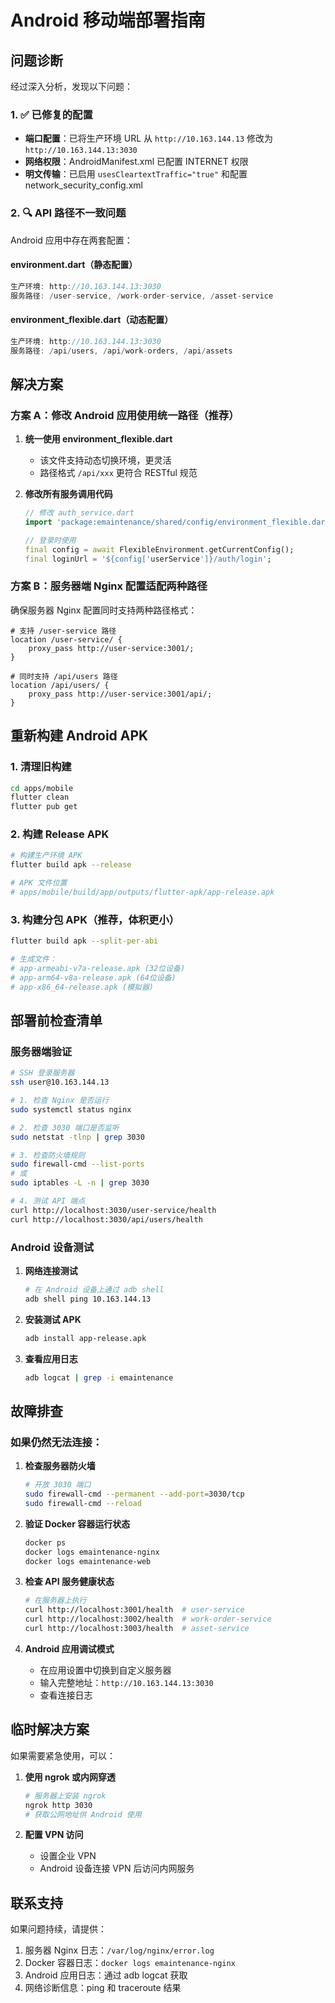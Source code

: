 # Android 移动端部署指南

## 问题诊断

经过深入分析，发现以下问题：

### 1. ✅ 已修复的配置
- **端口配置**：已将生产环境 URL 从 `http://10.163.144.13` 修改为 `http://10.163.144.13:3030`
- **网络权限**：AndroidManifest.xml 已配置 INTERNET 权限
- **明文传输**：已启用 `usesCleartextTraffic="true"` 和配置 network_security_config.xml

### 2. 🔍 API 路径不一致问题

Android 应用中存在两套配置：

#### environment.dart（静态配置）
```dart
生产环境: http://10.163.144.13:3030
服务路径: /user-service, /work-order-service, /asset-service
```

#### environment_flexible.dart（动态配置）
```dart
生产环境: http://10.163.144.13:3030  
服务路径: /api/users, /api/work-orders, /api/assets
```

## 解决方案

### 方案 A：修改 Android 应用使用统一路径（推荐）

1. **统一使用 environment_flexible.dart**
   - 该文件支持动态切换环境，更灵活
   - 路径格式 `/api/xxx` 更符合 RESTful 规范

2. **修改所有服务调用代码**
   ```dart
   // 修改 auth_service.dart
   import 'package:emaintenance/shared/config/environment_flexible.dart';
   
   // 登录时使用
   final config = await FlexibleEnvironment.getCurrentConfig();
   final loginUrl = '${config['userService']}/auth/login';
   ```

### 方案 B：服务器端 Nginx 配置适配两种路径

确保服务器 Nginx 配置同时支持两种路径格式：

```nginx
# 支持 /user-service 路径
location /user-service/ {
    proxy_pass http://user-service:3001/;
}

# 同时支持 /api/users 路径
location /api/users/ {
    proxy_pass http://user-service:3001/api/;
}
```

## 重新构建 Android APK

### 1. 清理旧构建
```bash
cd apps/mobile
flutter clean
flutter pub get
```

### 2. 构建 Release APK
```bash
# 构建生产环境 APK
flutter build apk --release

# APK 文件位置
# apps/mobile/build/app/outputs/flutter-apk/app-release.apk
```

### 3. 构建分包 APK（推荐，体积更小）
```bash
flutter build apk --split-per-abi

# 生成文件：
# app-armeabi-v7a-release.apk (32位设备)
# app-arm64-v8a-release.apk (64位设备)
# app-x86_64-release.apk (模拟器)
```

## 部署前检查清单

### 服务器端验证
```bash
# SSH 登录服务器
ssh user@10.163.144.13

# 1. 检查 Nginx 是否运行
sudo systemctl status nginx

# 2. 检查 3030 端口是否监听
sudo netstat -tlnp | grep 3030

# 3. 检查防火墙规则
sudo firewall-cmd --list-ports
# 或
sudo iptables -L -n | grep 3030

# 4. 测试 API 端点
curl http://localhost:3030/user-service/health
curl http://localhost:3030/api/users/health
```

### Android 设备测试

1. **网络连接测试**
   ```bash
   # 在 Android 设备上通过 adb shell
   adb shell ping 10.163.144.13
   ```

2. **安装测试 APK**
   ```bash
   adb install app-release.apk
   ```

3. **查看应用日志**
   ```bash
   adb logcat | grep -i emaintenance
   ```

## 故障排查

### 如果仍然无法连接：

1. **检查服务器防火墙**
   ```bash
   # 开放 3030 端口
   sudo firewall-cmd --permanent --add-port=3030/tcp
   sudo firewall-cmd --reload
   ```

2. **验证 Docker 容器运行状态**
   ```bash
   docker ps
   docker logs emaintenance-nginx
   docker logs emaintenance-web
   ```

3. **检查 API 服务健康状态**
   ```bash
   # 在服务器上执行
   curl http://localhost:3001/health  # user-service
   curl http://localhost:3002/health  # work-order-service
   curl http://localhost:3003/health  # asset-service
   ```

4. **Android 应用调试模式**
   - 在应用设置中切换到自定义服务器
   - 输入完整地址：`http://10.163.144.13:3030`
   - 查看连接日志

## 临时解决方案

如果需要紧急使用，可以：

1. **使用 ngrok 或内网穿透**
   ```bash
   # 服务器上安装 ngrok
   ngrok http 3030
   # 获取公网地址供 Android 使用
   ```

2. **配置 VPN 访问**
   - 设置企业 VPN
   - Android 设备连接 VPN 后访问内网服务

## 联系支持

如果问题持续，请提供：
1. 服务器 Nginx 日志：`/var/log/nginx/error.log`
2. Docker 容器日志：`docker logs emaintenance-nginx`
3. Android 应用日志：通过 adb logcat 获取
4. 网络诊断信息：ping 和 traceroute 结果